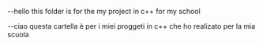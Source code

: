 
--hello this folder is for the my project in c++ for my school
                         
                       
--ciao questa cartella è per i miei proggeti in c++ che ho realizato per la mia scuola 
